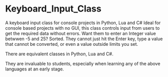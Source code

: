 # Keyboard_Input_Class
A keyboard input class for console projects in Python, Lua and C#
Ideal for console based projects with no GUI, this class controls input from users to get the required data without errors.
Want them to enter an Integer value betwwen -5 and 25?
Sorted. 
They cannot just hit the Enter key, type a value that cannot be converted, or even a value outside limits you set.

There are equivalent classes in Python, Lua and C#.

They are invaluable to students, especially when learning any of the above languages at an early stage.
